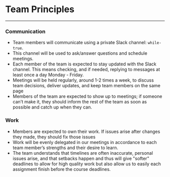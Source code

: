 # Team Principles
---

### Communication
- Team members will communicate using a private Slack channel: `while-true`.
- This channel will be used to ask/answer questions and schedule meetings.
- Each member of the team is expected to stay updated with the Slack channel. This means checking, and if needed, replying to messages at least once a day Monday - Friday.
- Meetings will be held regularly, around 1-2 times a week, to discuss team decisions, deliver updates, and keep team members on the same page
- Members of the team are expected to show up to meetings; if someone can’t make it, they should inform the rest of the team as soon as possible and catch up when they can.

### Work
- Members are expected to own their work. If issues arise after changes they made, they should fix those issues
- Work will be evenly delegated in our meetings in accordance to each team member’s strengths and their desire to learn.
- The team understands that timelines are often inaccurate, personal issues arise, and that setbacks happen and thus will give "softer" deadlines to allow for high quality work but also allow us to easily each assignment finish before the course deadlines.
